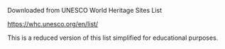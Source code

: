 Downloaded from UNESCO World Heritage Sites List

https://whc.unesco.org/en/list/

This is a reduced version of this list simplified for educational purposes.

